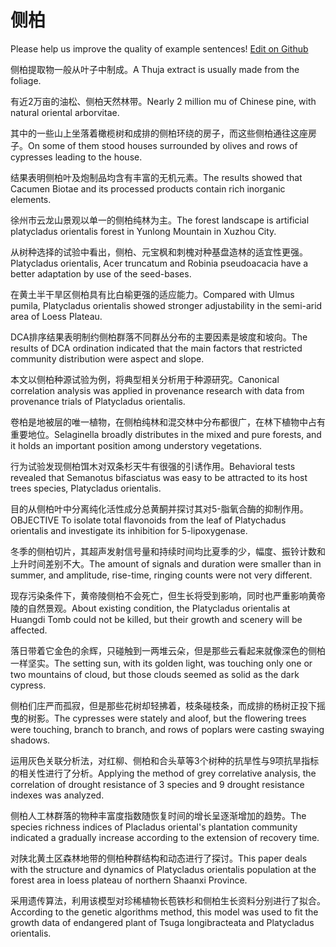 # 侧柏

Please help us improve the quality of example sentences! [Edit on Github](https://github.com/jiyushe/jiyu-example-sentence-source/blob/main/chinese/cebai.md)

<p><span class="chinese">侧柏提取物一般从叶子中制成。</span><span class="english">A Thuja extract is usually made from the foliage.</span></p>

<p><span class="chinese">有近2万亩的油松、侧柏天然林带。</span><span class="english">Nearly 2 million mu of Chinese pine, with natural oriental arborvitae.</span></p>

<p><span class="chinese">其中的一些山上坐落着橄榄树和成排的侧柏环绕的房子，而这些侧柏通往这座房子。</span><span class="english">On some of them stood houses surrounded by olives and rows of cypresses leading to the house.</span></p>

<p><span class="chinese">结果表明侧柏叶及炮制品均含有丰富的无机元素。</span><span class="english">The results showed that Cacumen Biotae and its processed products contain rich inorganic elements.</span></p>

<p><span class="chinese">徐州市云龙山景观以单一的侧柏纯林为主。</span><span class="english">The forest landscape is artificial platycladus orientalis forest in Yunlong Mountain in Xuzhou City.</span></p>

<p><span class="chinese">从树种选择的试验中看出，侧柏、元宝枫和刺槐对种基盘造林的适宜性更强。</span><span class="english">Platycladus orientalis, Acer truncatum and Robinia pseudoacacia have a better adaptation by use of the seed-bases.</span></p>

<p><span class="chinese">在黄土半干旱区侧柏具有比白榆更强的适应能力。</span><span class="english">Compared with Ulmus pumila, Platycladus orientalis showed stronger adjustability in the semi-arid area of Loess Plateau.</span></p>

<p><span class="chinese">DCA排序结果表明制约侧柏群落不同群丛分布的主要因素是坡度和坡向。</span><span class="english">The results of DCA ordination indicated that the main factors that restricted community distribution were aspect and slope.</span></p>

<p><span class="chinese">本文以侧柏种源试验为例，将典型相关分析用于种源研究。</span><span class="english">Canonical correlation analysis was applied in provenance research with data from provenance trials of Platycladus orientalis.</span></p>

<p><span class="chinese">卷柏是地被层的唯一植物，在侧柏纯林和混交林中分布都很广，在林下植物中占有重要地位。</span><span class="english">Selaginella broadly distributes in the mixed and pure forests, and it holds an important position among understory vegetations.</span></p>

<p><span class="chinese">行为试验发现侧柏饵木对双条杉天牛有很强的引诱作用。</span><span class="english">Behavioral tests revealed that Semanotus bifasciatus was easy to be attracted to its host trees species, Platycladus orientalis.</span></p>

<p><span class="chinese">目的从侧柏叶中分离纯化活性成分总黄酮并探讨其对5-脂氧合酶的抑制作用。</span><span class="english">OBJECTIVE To isolate total flavonoids from the leaf of Platychadus orientalis and investigate its inhibition for 5-lipoxygenase.</span></p>

<p><span class="chinese">冬季的侧柏切片，其超声发射信号量和持续时间均比夏季的少，幅度、振铃计数和上升时间差别不大。</span><span class="english">The amount of signals and duration were smaller than in summer, and amplitude, rise-time, ringing counts were not very different.</span></p>

<p><span class="chinese">现存污染条件下，黄帝陵侧柏不会死亡，但生长将受到影响，同时也严重影响黄帝陵的自然景观。</span><span class="english">About existing condition, the Platycladus orientalis at Huangdi Tomb could not be killed, but their growth and scenery will be affected.</span></p>

<p><span class="chinese">落日带着它金色的余辉，只碰触到一两堆云朵，但是那些云看起来就像深色的侧柏一样坚实。</span><span class="english">The setting sun, with its golden light, was touching only one or two mountains of cloud, but those clouds seemed as solid as the dark cypress.</span></p>

<p><span class="chinese">侧柏们庄严而孤寂，但是那些花树却轻拂着，枝条碰枝条，而成排的杨树正投下摇曳的树影。</span><span class="english">The cypresses were stately and aloof, but the flowering trees were touching, branch to branch, and rows of poplars were casting swaying shadows.</span></p>

<p><span class="chinese">运用灰色关联分析法，对红柳、侧柏和合头草等3个树种的抗旱性与9项抗旱指标的相关性进行了分析。</span><span class="english">Applying the method of grey correlative analysis, the correlation of drought resistance of 3 species and 9 drought resistance indexes was analyzed.</span></p>

<p><span class="chinese">侧柏人工林群落的物种丰富度指数随恢复时间的增长呈逐渐增加的趋势。</span><span class="english">The species richness indices of Placladus oriental's plantation community indicated a gradually increase according to the extension of recovery time.</span></p>

<p><span class="chinese">对陕北黄土区森林地带的侧柏种群结构和动态进行了探讨。</span><span class="english">This paper deals with the structure and dynamics of Platycladus orientalis population at the forest area in loess plateau of northern Shaanxi Province.</span></p>

<p><span class="chinese">采用遗传算法，利用该模型对珍稀植物长苞铁杉和侧柏生长资料分别进行了拟合。</span><span class="english">According to the genetic algorithms method, this model was used to fit the growth data of endangered plant of Tsuga longibracteata and Platycladus orientalis.</span></p>


